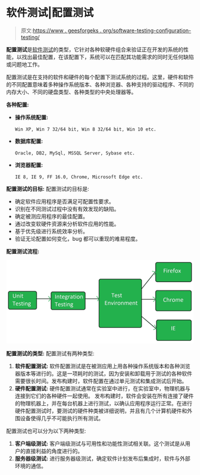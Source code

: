 # 软件测试|配置测试

> 原文:[https://www . geesforgeks . org/software-testing-configuration-testing/](https://www.geeksforgeeks.org/software-testing-configuration-testing/)

**配置测试**是[软件测试](https://www.geeksforgeeks.org/software-testing-basics/)的类型，它针对各种软硬件组合来验证正在开发的系统的性能，以找出最佳配置，在该配置下，系统可以在匹配其功能需求的同时无任何缺陷或问题地工作。

配置测试是在支持的软件和硬件的每个配置下测试系统的过程。这里，硬件和软件的不同配置意味着多种操作系统版本、各种浏览器、各种支持的驱动程序、不同的内存大小、不同的硬盘类型、各种类型的中央处理器等。

**各种配置:**

*   **操作系统配置:**

    ```
    Win XP, Win 7 32/64 bit, Win 8 32/64 bit, Win 10 etc. 
    ```

*   **数据库配置:**

    ```
    Oracle, DB2, MySql, MSSQL Server, Sybase etc. 
    ```

*   **浏览器配置:**

    ```
    IE 8, IE 9, FF 16.0, Chrome, Microsoft Edge etc. 
    ```

**配置测试的目标:**
配置测试的目标是:

*   确定软件应用程序是否满足可配置性要求。
*   识别在不同测试过程中没有有效发现的缺陷。
*   确定被测应用程序的最佳配置。
*   通过改变软硬件资源来分析软件应用的性能。
*   基于优先级进行系统效率分析。
*   验证无论配置如何变化，bug 都可以重现的难易程度。

**配置测试流程:**

![](img/872df1f08d7f0b6404815b053662ddc6.png)

**配置测试的类型:**
配置测试有两种类型:

1.  **软件配置测试:**
    软件配置测试是在被测应用上用各种操作系统版本和各种浏览器版本等进行的。这是一项耗时的测试，因为安装和卸载用于测试的各种软件需要很长时间。发布构建时，软件配置在通过单元测试和集成测试后开始。
2.  **硬件配置测试:**
    硬件配置测试通常在实验室中进行，在实验室中，物理机器与连接到它们的各种硬件一起使用。
    发布构建时，软件会安装在所有连接了硬件的物理机器上，并在每台机器上进行测试，以确认应用程序运行正常。在进行硬件配置测试时，要测试的硬件种类被详细说明，并且有几个计算机硬件和外围设备使得几乎不可能执行所有测试。

配置测试也可以分为以下两种类型:

1.  **客户端级测试:**
    客户端级测试与可用性和功能性测试相关联。这个测试是从用户的直接利益的角度进行的。
2.  **服务器级测试:**
    进行服务器级测试，确定软件计划发布后集成时，软件与外部环境的通信。